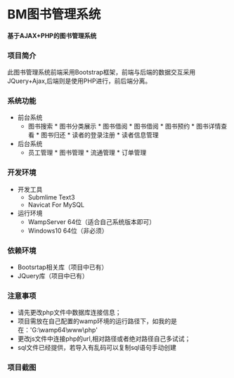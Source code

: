 # BM图书管理系统
#### 基于AJAX+PHP的图书管理系统
### 项目简介
此图书管理系统前端采用Bootstrap框架，前端与后端的数据交互采用JQuery+Ajax,后端则是使用PHP进行，前后端分离。<br>
### 系统功能
* 前台系统
  * 图书搜索 * 图书分类展示 * 图书借阅 * 图书借阅 * 图书预约 * 图书详情查看 * 图书归还 * 读者的登录注册 * 读者信息管理
* 后台系统
  * 员工管理 * 图书管理 * 流通管理 * 订单管理
### 开发环境
* 开发工具
  * Submlime Text3
  * Navicat For MySQL
* 运行环境
  * WampServer 64位（适合自己系统版本即可）
  * Windows10 64位（非必须）
### 依赖环境<br>
* Bootsrtap相关库（项目中已有）
* JQuery库（项目中已有）
### 注意事项  
* 请先更改php文件中数据库连接信息；  
* 项目需放在自己配置的wamp环境的运行路径下，如我的是在：'G:\wamp64\www\php'
* 更改js文件中连接php的url,相对路径或者绝对路径自己多试试；  
* sql文件已经提供，若导入有乱码可以复制sql语句手动创建
### 项目截图
